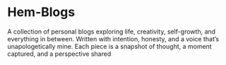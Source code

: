 # Hem-Blogs
A collection of personal blogs exploring life, creativity, self-growth, and everything in between. Written with intention, honesty, and a voice that’s unapologetically mine. Each piece is a snapshot of thought, a moment captured, and a perspective shared
